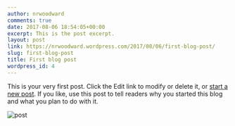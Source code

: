```yaml
---
author: nrwoodward
comments: true
date: 2017-08-06 18:54:05+00:00
excerpt: This is the post excerpt.
layout: post
link: https://nrwoodward.wordpress.com/2017/08/06/first-blog-post/
slug: first-blog-post
title: First blog post
wordpress_id: 4
---
```


This is your very first post. Click the Edit link to modify or delete it, or [start a new post](https://wordpress.com/post). If you like, use this post to tell readers why you started this blog and what you plan to do with it.

![post](https://twentysixteendemo.files.wordpress.com/2015/11/post.png)
